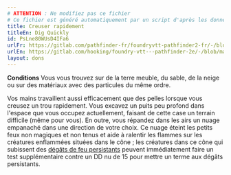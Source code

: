 ```yaml
---
# ATTENTION : Ne modifiez pas ce fichier
# Ce fichier est généré automatiquement par un script d'après les données du module Foundry VTT officiel et de sa traduction
title: Creuser rapidement
titleEn: Dig Quickly
id: PsLne80WUsD4IFa6
urlFr: https://gitlab.com/pathfinder-fr/foundryvtt-pathfinder2-fr/-/blob/master/data/feats/PsLne80WUsD4IFa6.htm
urlEn: https://gitlab.com/hooking/foundry-vtt---pathfinder-2e/-/blob/master/packs/data/feats.db/dig-quickly.json
layout: dons
---
```

**Conditions** Vous vous trouvez sur de la terre meuble, du sable, de la neige ou sur des matériaux avec des particules du même ordre.

Vos mains travaillent aussi efficacement que des pelles lorsque vous creusez un trou rapidement. Vous excavez un puits peu profond dans l'espace que vous occupez actuellement, faisant de cette case un terrain difficile (même pour vous). En outre, vous répandez dans les airs un nuage empanaché dans une direction de votre choix. Ce nuage éteint les petits feux non magiques et non tenus et aide à ralentir les flammes sur les créatures enflammées situées dans le cône ; les créatures dans ce cône qui subissent des [dégâts de feu persistants](../conditions/dégâts-persistants.html) peuvent immédiatement faire un test supplémentaire contre un DD nu de 15 pour mettre un terme aux dégâts persistants.
